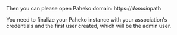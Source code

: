 Then you can please open Paheko domain: https://$domain$path

You need to finalize your Paheko instance with your association's credentials and the first user created, which will be the admin user.